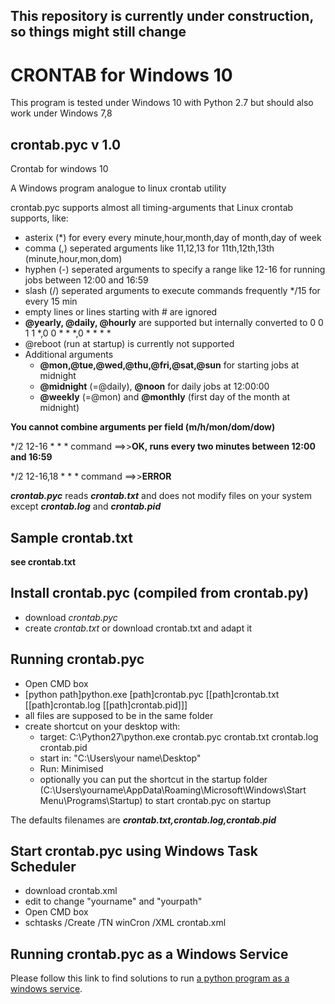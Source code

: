 ## This repository is currently under construction, so things might still change

# CRONTAB for Windows 10

This program is tested under Windows 10 with Python 2.7 but should also work under Windows 7,8

## crontab.pyc v 1.0
Crontab for windows 10

A Windows program analogue to linux crontab utility

crontab.pyc supports almost all timing-arguments that Linux crontab supports, like:
* asterix (\*) for every every minute,hour,month,day of month,day of week
* comma (,) seperated arguments like 11,12,13 for 11th,12th,13th (minute,hour,mon,dom)
* hyphen (-) seperated arguments to specify a range like 12-16 for running jobs between 12:00 and 16:59
* slash (/) seperated arguments to execute commands frequently \*/15 for every 15 min
* empty lines or lines starting with # are ignored
* **@yearly, @daily, @hourly** are supported but internally converted to 0 0 1 1 *,0 0 * * *,0 * * * *
* @reboot (run at startup) is currently not supported
* Additional arguments
  * **@mon,@tue,@wed,@thu,@fri,@sat,@sun** for starting jobs at midnight
  * **@midnight** (=@daily), **@noon** for daily jobs at 12:00:00
  * **@weekly** (=@mon) and **@monthly** (first day of the month at midnight)
  
**You cannot combine arguments per field (m/h/mon/dom/dow)**

\*/2 12-16 * * * command ==>>**OK, runs every two minutes between 12:00 and 16:59**

\*/2 12-16,18 * * * command ==>>**ERROR**
  
***crontab.pyc*** reads ***crontab.txt*** and does not modify files on your system except ***crontab.log*** and ***crontab.pid***

## Sample crontab.txt

**see crontab.txt**

## Install crontab.pyc (compiled from crontab.py)

* download *crontab.pyc*
* create *crontab.txt* or download crontab.txt and adapt it

## Running crontab.pyc

* Open CMD box
* [python path]python.exe [path]crontab.pyc [[path]crontab.txt [[path]crontab.log [[path]crontab.pid]]]
* all files are supposed to be in the same folder
* create shortcut on your desktop with: 
  * target: C:\Python27\python.exe crontab.pyc crontab.txt crontab.log crontab.pid
  * start in: "C:\Users\your name\Desktop"
  * Run: Minimised
  * optionally you can put the shortcut in the startup folder (C:\Users\yourname\AppData\Roaming\Microsoft\Windows\Start Menu\Programs\Startup) to start crontab.pyc on startup

The defaults filenames are ***crontab.txt,crontab.log,crontab.pid***

## Start crontab.pyc using Windows Task Scheduler

* download crontab.xml
* edit to change "yourname" and "yourpath"
* Open CMD box
* schtasks /Create /TN winCron /XML crontab.xml

## Running crontab.pyc as a Windows Service

Please follow this link to find solutions to run [a python program as a windows service](https://www.google.com/search?hl=&q=run+python+as+a+windows+service&gws_rd=cr&ei=zHglWOX6C4KQaL2dkOgB).

